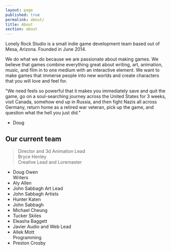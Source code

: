 ```yaml
---
layout: page
published: true
permalink: about/
title: About
section: about
---
```




Lonely Rock Studio is a small indie game development team based out of Mesa, Arizona.   Founded in June 2014.

We do what we do because we are passionate about making games. We believe that games combine everything great about writing, art, animation, music, and film in to one medium with an interactive element. We want to make games that immerse people into new worlds and create characters that you will love and feel for.

"We need feels so powerful that it makes you immediately save and quit the game, go on a soul-searching journey across the United States for 3 weeks, visit Canada, somehow end up in Russia, and then fight Nazis all across Germany, return home as a retired war veteran, pick up the game, and question what the hell you just did."
- Doug

## Our current team
>Director and 3d Animation Lead  
>Bryce Henley  
>Creative Lead and Loremaster  
-  Doug Owen  
Writers  
-  Aly Allen  
-  John Sabbagh
Art Lead  
-  John Sabbagh
Artists  
-  Hunter Katen
-  John Sabbagh  
-  Michael Cheung  
-  Tucker Skiles
-  Eleasha Baggett
-  Javier
Audio and Web Lead
-  Allek Mott  
Programming
-  Preston Crosby  
